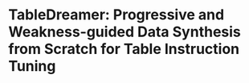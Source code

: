 # TableDreamer: Progressive and Weakness-guided Data Synthesis from Scratch for Table Instruction Tuning

